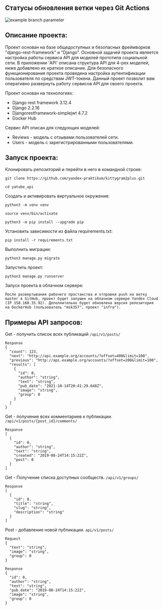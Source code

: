 ##  Статусы обновления ветки через Git Actions
![example branch parameter](https://github.com/msk357/yamdb_final/actions/workflows/yamdb_workflow.yml/badge.svg?branch=master)


## Описание проекта:
Проект основан на базе общедоступных и безопасных фреймворков "django-rest-framework" и "Django".
Основной задачей проекта является настройка работы сервиса API для моделей прототипа социальной сети. В приложении 'API' описана структура API для 4-рех моделей, ниже добавлено их краткое описание. Для безопасного функционирования проекта проведена настройка аутентификации пользователя по средствам JWT-токена. Данный проект позволит вам оперативно развернуть работу сервисов API для своего проекта.

Проект основан на технологиях:
- Django rest framework 3.12.4
- Django 2.2.16
- Djangorestframework-simplejwt 4.7.2
- Docker Hub

Сервис API описан для следующих моделей:
- Reviews - модель c отзывами пользователей сети.
- Users - модель с зарегистрированными пользователями.


## Запуск проекта:
Клонировать репозиторий и перейти в него в командной строке:
```
git clone https://github.com/yandex-praktikum/kittygram2plus.git
```
```
cd yatube_api
```

Cоздать и активировать виртуальное окружение:
```
python3 -m venv venv
```
```
source venv/bin/activate
```
```
python3 -m pip install --upgrade pip
```

Установить зависимости из файла requirements.txt:
```
pip install -r requirements.txt
```

Выполнить миграции:
```
python3 manage.py migrate
```

Запустить проект:
```
python3 manage.py runserver
```

Запуск проекта в облачном сервере:
```
После развертывания рабочего простанства и отправки push на ветку master в GitHub, проект будет запушен на облачном сервере Yandex Cloud (IP 158.160.35.92). Дополнительно будет обновлена версия репозитория на DockerHub (пользователь "msk357", проект "infra").
```

## Примеры API запросов:
Get - получить список всех публикаций `/api/v1/posts/`
<pre><code>Response
{
  "count": 123,
  "next": "http://api.example.org/accounts/?offset=400&limit=100",
  "previous": "http://api.example.org/accounts/?offset=200&limit=100",
  "results": [
    {
      "id": 0,
      "author": "string",
      "text": "string",
      "pub_date": "2021-10-14T20:41:29.648Z",
      "image": "string",
      "group": 0
    }
  ]
}</code></pre>


Get - получение всех комментариев к публикации. `/api/v1/posts/{post_id}/comments/`
<pre><code>Response
[
  {
    "id": 0,
    "author": "string",
    "text": "string",
    "created": "2019-08-24T14:15:22Z",
    "post": 0
  }
]</code></pre>


Get - Получение списка доступных сообществ. `/api/v1/groups/`
<pre><code>Response
[
  {
    "id": 0,
    "title": "string",
    "slug": "string",
    "description": "string"
  }
]</code></pre>


Post - добавление новой публикации. `api/v1/posts/`
<pre><code>Request
{
  "text": "string",
  "image": "string",
  "group": 0
}

Response
{
  "id": 0,
  "author": "string",
  "text": "string",
  "pub_date": "2019-08-24T14:15:22Z",
  "image": "string",
  "group": 0
}
</code></pre>